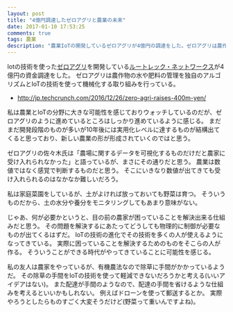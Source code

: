 ```yaml
---
layout: post
title: "4億円調達したゼロアグリと農業の未来"
date: 2017-01-10 17:53:25
comments: true
tags: 農業
description: "農業IoTの開発しているゼロアグリが4億円の調達をした。ゼロアグリは農作物の水や肥料の管理をIoTの技術を使って機械化する取り組みを行っている。今まで経験や勘に頼っていた部分をアルゴリズムに落とし込むことで技術の継承を途絶えることなく行うのも取り組みの1つとのこと。"
---
```


Iotの技術を使った[ゼロアグリ](http://www.zero-agri.jp/)を開発している[ルートレック・ネットワークス](http://www.routrek.co.jp/)が4億円の資金調達をした。
ゼロアグリは農作物の水や肥料の管理を独自のアルゴリズムとIoTの技術を使って機械化する取り組みを行っている。

* http://jp.techcrunch.com/2016/12/26/zero-agri-raises-400m-yen/

私は農業とIoTの分野に大きな可能性を感じておりウォッチしているのだが、ゼロアグリのように進めているところはしっかり進めているように感じる。
まだまだ開発段階のものが多いが10年後には実用化レベルに達するものが結構出てくると思っており、新しい農業の形が形成されていくのではと思う。

ゼロアグリの佐々木氏は「農場に関するデータを可視化するものだけだと農家に受け入れられなかった」と語っているが、まさにその通りだと思う。
農業は数値ではなく感覚で判断するものだと思う。
そこにいきなり数値が出てきても受け入れられるのはなかなか難しいだろう。

私は家庭菜園をしているが、土がよければ放っておいても野菜は育つ。
そういうものだから、土の水分や養分をモニタリングしてもあまり意味がない。

じゃあ、何が必要かというと、目の前の農家が困っていることを解決出来る仕組みだと思う。
その問題を解決するにあたってどうしても物理的に制御が必要なものが出てくるはずだ。
IoTの技術の進化でその技術を多くの人が使えるようになってきている。
実際に困っていることを解決するためのものをそこらの人が作る。
そういうことができる時代がやってきていることに可能性を感じる。

私の友人は農家をやっているが、有機農法なので除草に手間がかかっているようだ。
その除草の手間をIoTの技術を使って軽減できないだろうかと考える(いいアイデアはない)。
また配達が手間のようなので、配達の手間を省けるような仕組みを考えるといいかもしれない。
例えばドローンを使って郵送するとか。
実際やろうとしたらものすごく大変そうだけど(野菜って重いんですよね)。
